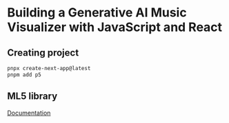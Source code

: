 # Building a Generative AI Music Visualizer with JavaScript and React

## Creating project

```sh
pnpx create-next-app@latest 
pnpm add p5
```

## ML5 library

[Documentation](https://ml5js.org)

```sh

```
